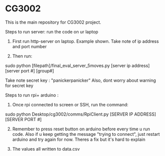 # CG3002
This is the main repository for CG3002 project.

Steps to run server: run the code on ur laptop 

1. First run http-server on laptop. Example shown. Take note of ip address and port number

2. Then run:

sudo python [filepath]/final_eval_server_5moves.py [server ip address] [server port #] [group#]


Take note secret key : "panickerpanicker"
Also, dont worry about warning for secret key


Steps to run rpi+ arduino : 

1. Once rpi connected to screen or SSH, run the command:

sudo python Desktop/cg3002/comms/RpiClient.py [SERVER IP ADDRESS] [SERVER PORT #]

2. Remember to press reset button on arduino before every time u run code. Also if u keep getting the message "trying to connect", just restart arduino and try again for now. Theres a fix but it's hard to explain

3. The values all written to data.csv

